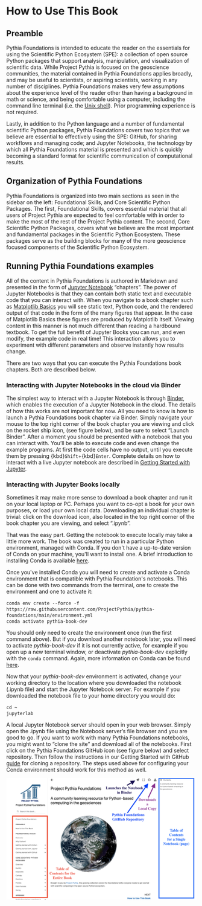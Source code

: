 # How to Use This Book

## Preamble

Pythia Foundations is intended to educate the reader on the essentials
for using the Scientific Python Ecosystem (SPE): a collection of
open source Python packages that support analysis, manipulation,
and visualization of scientific data. While Project Pythia is focused
on the geoscience communities, the material contained in Pythia
Foundations applies broadly, and may be useful to scientists, or
aspiring scientists, working in any number of disciplines. Pythia
Foundations makes very few assumptions about the experience level
of the reader other than having a background in math or science,
and being comfortable using a computer, including the command line
terminal (i.e. the [Unix shell](https://en.wikipedia.org/wiki/Unix_shell)).
Prior programming experience is not required.

Lastly, in addition to the Python language and a number of fundamental
scientific Python packages, Pythia Foundations covers two topics
that we believe are essential
to effectively using the SPE: GitHub, for sharing workflows and
managing code; and Jupyter Notebooks, the technology by which all
Pythia Foundations material is presented and which is quickly
becoming a standard format for scientific communication of computational
results.

## Organization of Pythia Foundations

Pythia Foundations is organized into two main sections as seen in
the sidebar on the left: Foundational Skills, and Core Scientific
Python Packages. The first, Foundational Skills, covers essential
material that all users of Project Pythia are expected to feel
comfortable with in order to make the most of the rest of the Project
Pythia content. The second, Core Scientific Python Packages, covers
what we believe are the most important and fundamental packages
in the Scientific Python Ecosystem. These packages serve as the
building blocks for many of the more geoscience focused components
of the Scientific Python Ecosystem.

## Running Pythia Foundations examples

All of the content in Pythia Foundations is authored in Markdown
and presented in the form of [Jupyter
Notebook](https://jupyterbook.org/intro.html) “chapters”. The power
of Jupyter Notebooks is that they can contain both static text and
executable code that you can interact with. When you navigate to a
book chapter such as [Matplotlib
Basics](../core/matplotlib/matplotlib-basics)
you will see static text, Python code, and the rendered output of
that code in the form of the many figures that appear. In the case
of Matplotlib Basics these figures are produced by Matplotlib itself.
Viewing content in this manner is not much different than reading
a hardbound textbook. To get the full benefit of Jupyter Books you
can run, and even modify, the example code in real time! This
interaction allows you to experiment with different parameters and
observe instantly how results change.

There are two ways that you can execute the Pythia Foundations book
chapters. Both are described below.

### Interacting with Jupyter Notebooks in the cloud via Binder

The simplest way to interact with a Jupyter Notebook is through
[Binder](https://mybinder.org/), which enables the execution of a
Jupyter Notebook in the cloud. The details of how this works are not
important for now. All you need to know is how to launch a Pythia
Foundations book chapter via Binder. Simply navigate your mouse to
the top right corner of the book chapter you are viewing and click
on the rocket ship icon, (see figure below), and be sure to select
“Launch Binder”. After a moment you should be presented with a
notebook that you can interact with. You’ll be able to execute code
and even change the example programs. At first the code cells
have no output, until you execute them by pressing
{kbd}`Shift`\+{kbd}`Enter`. Complete details on how to interact with
a live Jupyter notebook are described in [Getting Started with
Jupyter](https://foundations.projectpythia.org/foundations/getting-started-jupyter.html).

### Interacting with Jupyter Books locally

Sometimes it may make more sense to download a book chapter and run
it on your local laptop or PC. Perhaps you want to co-opt a book
for your own purposes, or load your own local data. Downloading an
individual chapter is trivial: click on the download icon, also
located in the top right corner of the book chapter you are viewing,
and select “.ipynb”.

That was the easy part. Getting the notebook to execute locally may
take a little more work. The book was created to run in a particular
Python environment, managed with Conda. If you don't have a up-to-date
version of Conda on your machine, you'll want to install one. A brief
introduction to installing Conda is available [here](https://foundations.projectpythia.org/foundations/conda.html).

Once you've installed Conda you will need to create and activate a Conda environment
that is compatible with Pythia Foundation's notebooks. This
can be done with two commands from the terminal, one to create the
environment and one to activate it:

```
conda env create --force -f https://raw.githubusercontent.com/ProjectPythia/pythia-foundations/main/environment.yml
conda activate pythia-book-dev
```

You should only need to create the environment once (run the first
command above). But if you download another notebook later, you will
need to activate _pythia-book-dev_ if
it is not currently active, for example if you open up a new
terminal window, or deactivate _pythia-book-dev_ explicitly with
the `conda` command. Again, more information on Conda can be
found [here](https://foundations.projectpythia.org/foundations/conda.html).

Now that your _pythia-book-dev_ environment is activated,
change your working directory to the
location where you downloaded the notebook (.ipynb file) and start
the Jupyter Notebook server. For example if you downloaded the
notebook file to your home directory you would do:

```
cd ~
jupyterlab
```

A local Jupyter Notebook server should open in your web browser.
Simply open the .ipynb file using the Notebook server’s file browser
and you are good to go. If you want to work with many Pythia Foundations
notebooks, you might want to “clone the site”
and download all of the notebooks. First click on the Pythia
Foundations GitHub icon (see figure below) and select repository.
Then follow the instructions in our Getting Started with GitHub
[guide](https://foundations.projectpythia.org/foundations/getting-started-github.html#)
for cloning a repository. The steps used above for configuring your
Conda environment should work for this method as well.

![Annotated Pythia Foundations home page](../images/foundations_diagram.png)
